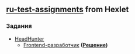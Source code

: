 ## [ru-test-assignments](https://github.com/Hexlet/ru-test-assignments) from Hexlet
  
### Задания  
* [HeadHunter](https://hh.ru/)
  * [Frontend-разработчик](https://github.com/hhru/frontend-test) **([Решение](https://antosik.github.io/ru-test-assignments/hhru/))**